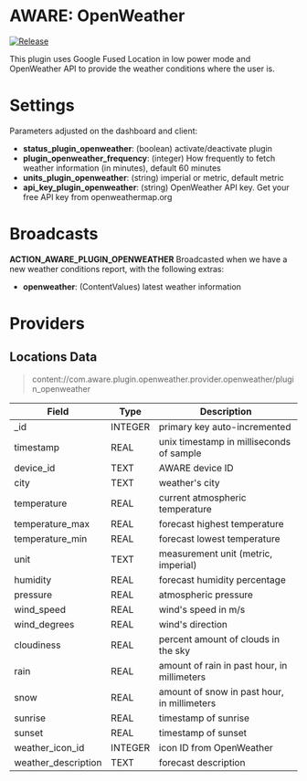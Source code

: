 AWARE: OpenWeather
==========================

[![Release](https://jitpack.io/v/denzilferreira/com.aware.plugin.openweather.svg)](https://jitpack.io/#denzilferreira/com.aware.plugin.openweather)

This plugin uses Google Fused Location in low power mode and OpenWeather API to provide the weather conditions where the user is.

# Settings
Parameters adjusted on the dashboard and client:
* **status_plugin_openweather**: (boolean) activate/deactivate plugin
* **plugin_openweather_frequency**: (integer) How frequently to fetch weather information (in minutes), default 60 minutes
* **units_plugin_openweather**: (string) imperial or metric, default metric
* **api_key_plugin_openweather**: (string) OpenWeather API key. Get your free API key from openweathermap.org

# Broadcasts
**ACTION_AWARE_PLUGIN_OPENWEATHER**
Broadcasted when we have a new weather conditions report, with the following extras:
- **openweather**: (ContentValues) latest weather information
    
# Providers
##  Locations Data
> content://com.aware.plugin.openweather.provider.openweather/plugin_openweather

Field | Type | Description
----- | ---- | -----------
_id | INTEGER | primary key auto-incremented
timestamp | REAL | unix timestamp in milliseconds of sample
device_id | TEXT | AWARE device ID
city | TEXT | weather's city
temperature	| REAL | current atmospheric temperature
temperature_max | REAL | forecast highest temperature
temperature_min | REAL | forecast lowest temperature
unit | TEXT | measurement unit (metric, imperial)
humidity | REAL | forecast humidity percentage
pressure | REAL | atmospheric pressure
wind_speed | REAL | wind's speed in m/s
wind_degrees | REAL | wind's direction
cloudiness | REAL | percent amount of clouds in the sky
rain | REAL | amount of rain in past hour, in millimeters
snow | REAL | amount of snow in past hour, in millimeters
sunrise | REAL | timestamp of sunrise
sunset | REAL | timestamp of sunset
weather_icon_id | INTEGER | icon ID from OpenWeather
weather_description | TEXT | forecast description